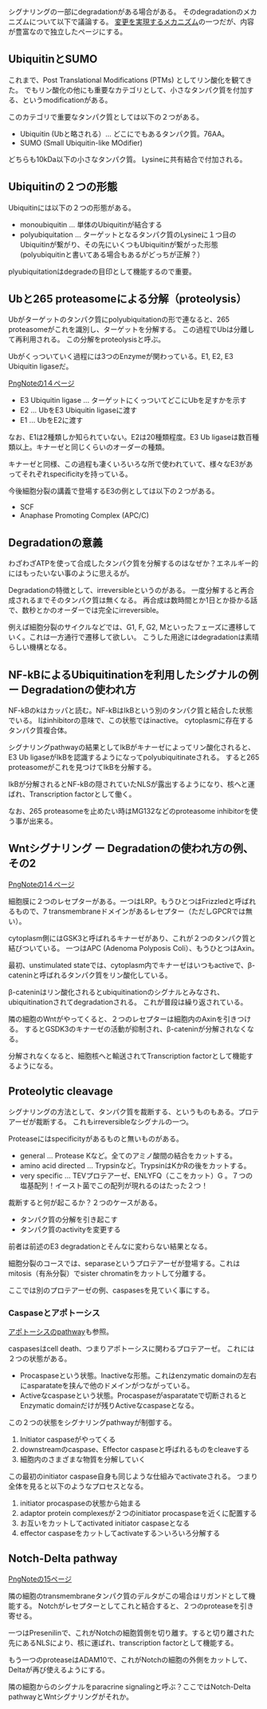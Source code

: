 シグナリングの一部にdegradationがある場合がある。
そのdegradationのメカニズムについて以下で議論する。
[変更を実現するメカニズム](%E5%A4%89%E6%9B%B4%E3%82%92%E5%AE%9F%E7%8F%BE%E3%81%99%E3%82%8B%E3%83%A1%E3%82%AB%E3%83%8B%E3%82%BA%E3%83%A0)の一つだが、内容が豊富なので独立したページにする。

## UbiquitinとSUMO

これまで、Post Translational Modifications (PTMs) としてリン酸化を観てきた。
でもリン酸化の他にも重要なカテゴリとして、小さなタンパク質を付加する、というmodificationがある。

このカテゴリで重要なタンパク質としては以下の２つがある。

- Ubiquitin (Ubと略される）... どこにでもあるタンパク質。76AA。
- SUMO (Small Ubiquitin-like MOdifier)

どちらも10kDa以下の小さなタンパク質。
Lysineに共有結合で付加される。

## Ubiquitinの２つの形態

Ubiquitinには以下の２つの形態がある。

- monoubiquitin ... 単体のUbiquitinが結合する
- polyubiquitation ... ターゲットとなるタンパク質のLysineに１つ目のUbiquitinが繋がり、その先にいくつもUbiquitinが繋がった形態(polyubiquitinと書いてある場合もあるがどっちが正解？）

plyubiquitationはdegradeの目印として機能するので重要。

## Ubと265 proteasomeによる分解（proteolysis）

Ubがターゲットのタンパク質にpolyubiquitationの形で連なると、265 proteasomeがこれを識別し、ターゲットを分解する。
この過程でUbは分離して再利用される。
この分解をproteolysisと呼ぶ。

Ubがくっついていく過程には3つのEnzymeが関わっている。E1, E2, E3 Ubiquitin ligaseだ。

[PngNoteの1４ページ](https://karino2.github.io/ImageGallery/CellBiology706x.html#lg=1&slide=13)

- E3 Ubiquitin ligase ... ターゲットにくっついてどこにUbを足すかを示す
- E2 ... UbをE3 Ubiquitin ligaseに渡す
- E1 ... UbをE2に渡す

なお、E1は2種類しか知られていない。E2は20種類程度。E3 Ub ligaseは数百種類以上。キナーゼと同じくらいのオーダーの種類。

キナーゼと同様、この過程も凄くいろいろな所で使われていて、様々なE3があってそれぞれspecificityを持っている。

今後細胞分裂の講義で登場するE3の例としては以下の２つがある。

- SCF
- Anaphase Promoting Complex (APC/C)

## Degradationの意義

わざわざATPを使って合成したタンパク質を分解するのはなぜか？エネルギー的にはもったいない事のように思えるが。

Degradationの特徴として、irreversibleというのがある。
一度分解すると再合成されるまでそのタンパク質は無くなる。
再合成は数時間とか1日とか掛かる話で、数秒とかのオーダーでは完全にirreversible。

例えば細胞分裂のサイクルなどでは、G1, F, G2, Mといったフェーズに遷移していく。これは一方通行で遷移して欲しい。
こうした用途にはdegradationは素晴らしい機構となる。

## NF-kBによるUbiquitinationを利用したシグナルの例 ー Degradationの使われ方

NF-kBのkはカッパと読む。NF-kBはIkBという別のタンパク質と結合した状態でいる。
Iはinhibitorの意味で、この状態ではinactive。
cytoplasmに存在するタンパク質複合体。

シグナリングpathwayの結果としてIkBがキナーゼによってリン酸化されると、
E3 Ub ligaseがIkBを認識するようになってpolyubiquitinateされる。
すると265 proteasomeがこれを見つけてIkBを分解する。

IkBが分解されるとNF-kBの隠されていたNLSが露出するようになり、核へと運ばれ、Transcription factorとして働く。

なお、265 proteasomeを止めたい時はMG132などのproteasome inhibitorを使う事が出来る。

## Wntシグナリング ー Degradationの使われ方の例、その2

[PngNoteの1４ページ](https://karino2.github.io/ImageGallery/CellBiology706x.html#lg=1&slide=13)

細胞膜に２つのレセプターがある。一つはLRP。もうひとつはFrizzledと呼ばれるもので、7 transmembraneドメインがあるレセプター（ただしGPCRでは無い）。

cytoplasm側にはGSK3と呼ばれるキナーゼがあり、これが２つのタンパク質と結びついている。
一つはAPC (Adenoma Polyposis Coli）、もうひとつはAxin。

最初、unstimulated stateでは、cytoplasm内でキナーゼはいつもactiveで、β-cateninと呼ばれるタンパク質をリン酸化している。

β-cateninはリン酸化されるとubiquitinationのシグナルとみなされ、ubiquitinationされてdegradationされる。
これが普段は繰り返されている。

隣の細胞のWntがやってくると、２つのレセプターは細胞内のAxinを引きつける。
するとGSDK3のキナーゼの活動が抑制され、β-cateninが分解されなくなる。

分解されなくなると、細胞核へと輸送されてTranscription factorとして機能するようになる。

## Proteolytic cleavage

シグナリングの方法として、タンパク質を裁断する、というものもある。プロテアーゼが裁断する。
これもirreversibleなシグナルの一つ。

Proteaseにはspecificityがあるものと無いものがある。

- general ... Protease Kなど。全てのアミノ酸間の結合をカットする。
- amino acid directed ... Trypsinなど。TrypsinはKかRの後をカットする。
- very specific ... TEVプロテアーゼ、ENLYFQ（ここをカット）G 。７つの塩基配列！イースト菌でこの配列が現れるのはたった２つ！

裁断すると何が起こるか？２つのケースがある。

- タンパク質の分解を引き起こす
- タンパク質のactivityを変更する

前者は前述のE3 degradationとそんなに変わらない結果となる。

細胞分裂のコースでは、separaseというプロテアーゼが登場する。これはmitosis（有糸分裂）でsister chromatinをカットして分離する。

ここでは別のプロテアーゼの例、caspasesを見ていく事にする。

### Caspaseとアポトーシス

[アポトーシスのpathway](%E3%82%A2%E3%83%9D%E3%83%88%E3%83%BC%E3%82%B7%E3%82%B9%E3%81%AEpathway)も参照。

caspasesはcell death、つまりアポトーシスに関わるプロテアーゼ。
これには２つの状態がある。

- Procaspaseという状態。Inactiveな形態。これはenzymatic domainの左右にasparatateを挟んで他のドメインがつながっている。
- Activeなcaspaseという状態。Procaspaseがasparatateで切断されるとEnzymatic domainだけが残りActiveなcaspaseとなる。

この２つの状態をシグナリングpathwayが制御する。

1. Initiator caspaseがやってくる
2. downstreamのcaspase、Effector caspaseと呼ばれるものをcleaveする
3. 細胞内のさまざまな物質を分解していく

この最初のinitiator caspase自身も同じような仕組みでactivateされる。
つまり全体を見ると以下のようなプロセスとなる。

1. initiator procaspaseの状態から始まる
2. adaptor protein complexesが２つのinitiator procaspaseを近くに配置する
3. お互いをカットしてactivated initiator caspaseとなる
4. effector caspaseをカットしてactivateする＞いろいろ分解する

## Notch-Delta pathway

[PngNoteの15ページ](https://karino2.github.io/ImageGallery/CellBiology706x.html#lg=1&slide=14)

隣の細胞のtransmembraneタンパク質のデルタがこの場合はリガンドとして機能する。
Notchがレセプターとしてこれと結合すると、２つのproteaseを引き寄せる。

一つはPresenilinで、これがNotchの細胞質側を切り離す。すると切り離された先にあるNLSにより、核に運ばれ、transcription factorとして機能する。

もう一つのproteaseはADAM10で、これがNotchの細胞の外側をカットして、Deltaが再び使えるようにする。

隣の細胞からのシグナルをparacrine signalingと呼ぶ？ここではNotch-Delta pathwayとWntシグナリングがそれか。